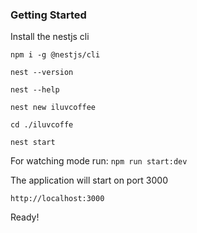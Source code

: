 ### Getting Started

Install the nestjs cli

`npm i -g @nestjs/cli`

`nest --version`

`nest --help`

`nest new iluvcoffee`

`cd ./iluvcoffe`

`nest start`

For watching mode run: `npm run start:dev`

The application will start on port 3000

`http://localhost:3000`

Ready!
